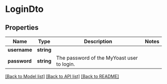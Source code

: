 # LoginDto

## Properties
Name | Type | Description | Notes
------------ | ------------- | ------------- | -------------
**username** | **string** |  | 
**password** | **string** | The password of the MyYoast user to login. | 

[[Back to Model list]](../README.md#documentation-for-models) [[Back to API list]](../README.md#documentation-for-api-endpoints) [[Back to README]](../README.md)


